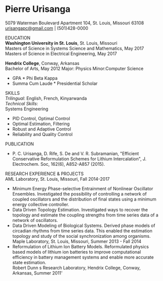 # Pierre Urisanga  
5079 Waterman Boulevard Apartment 104, St. Louis, Missouri 63108  
urisangapc@gmail.com | (501)428-0000

EDUCATION  
**Washington University in St. Louis**, St. Louis, Missouri  
 Masters of Science in Systems Science and Mathematics, May 2017  
 Masters of Science in Electrical Engineering, May 2017  

**Hendrix College**, Conway, Arkansas  
Bachelor of Arts, May 2012      Major: Physics    Minor:Computer Science  
* GPA               * Phi Beta Kappa
* Summa Cum Laude   * Presidential Scholar

SKILLS  
_Trilingual_: English, French, Kinyarwanda  
_Technical Skills_:  
 Systems Engineering            
 * PID Control, Optimal Control
 * Optimal Estimation, Filtering
 * Robust and Adaptive Control
 * Reliability and Quality Control

PUBLICATION
* P. C. Urisanga, D. Rife, S. De and V. R. Subramanian, "Efficient Conservative Reformulation Schemes for Lithium Intercalation", J. Electrochem. Soc, 162(6), A852-A857 (2015). 

RESEARCH EXPERIENCE & PROJECTS  
AML Laboratory, St. Louis, Missouri, Fall 2014-2017  
* Minimum Energy Phase-selective Entrainment of Nonlinear Oscillator Ensembles. 
Investigated the possibility of controlling a network of coupled oscillators and the distribution of final states using a minimum energy collective controller. 
* Data Driven Topology Estimation. Investigated ways to recover the topology and estimate the coupling strengths from time series data of a network of oscillators.  
* Data Driven Modeling of Biological Systems. Derived phase models of circadian rhythms from time series data. This enabled the estimation topology and study of the social synchronization among organisms.  
Maple Laboratory, St. Louis, Missouri, Summer 2013 - Fall 2014  
* Reformulation of Lithium Ion Battery Models. Reformulated physics based models of lithium ion batteries to improve computational efficiency in battery management systems and enable more accurate state estimation.  
Robert Dunn s Research Laboratory, Hendrix College, Conway, Arkansas, Summer 2011'    